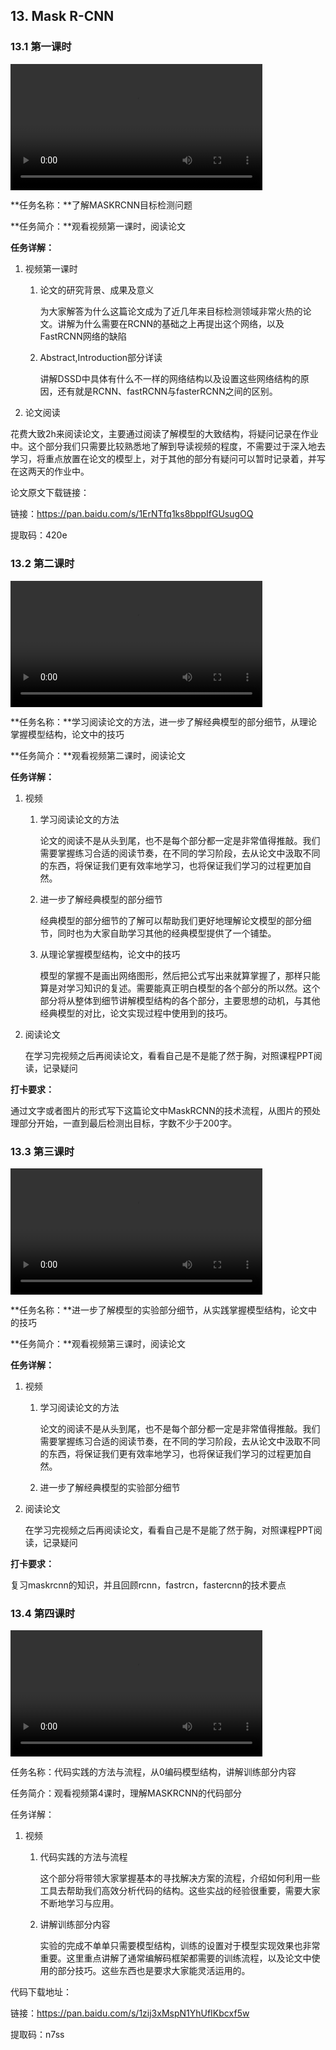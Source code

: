 ## 13. Mask R-CNN

### 13.1 第一课时

<video width=80%  controls >
	<source type="video/mp4" src="013-mask-r-cnn/013-1.mp4">
</video>

**任务名称：**了解MASKRCNN目标检测问题

**任务简介：**观看视频第一课时，阅读论文

**任务详解：**

1. 视频第一课时

   1. 论文的研究背景、成果及意义

      为大家解答为什么这篇论文成为了近几年来目标检测领域非常火热的论文。讲解为什么需要在RCNN的基础之上再提出这个网络，以及FastRCNN网络的缺陷

   2. Abstract,Introduction部分详读

      讲解DSSD中具体有什么不一样的网络结构以及设置这些网络结构的原因，还有就是RCNN、fastRCNN与fasterRCNN之间的区别。

2. 论文阅读

​       花费大致2h来阅读论文，主要通过阅读了解模型的大致结构，将疑问记录在作业中。这个部分我们只需要比较熟悉地了解到导读视频的程度，不需要过于深入地去学习，将重点放置在论文的模型上，对于其他的部分有疑问可以暂时记录着，并写在这两天的作业中。

论文原文下载链接：

链接：https://pan.baidu.com/s/1ErNTfq1ks8bppIfGUsugOQ 

提取码：420e 

### 13.2 第二课时

<video width=80%  controls >
	<source type="video/mp4" src="013-mask-r-cnn/013-2.mp4">
</video>

**任务名称：**学习阅读论文的方法，进一步了解经典模型的部分细节，从理论掌握模型结构，论文中的技巧

**任务简介：**观看视频第二课时，阅读论文

**任务详解：**

1. 视频
   1. 学习阅读论文的方法

      论文的阅读不是从头到尾，也不是每个部分都一定是非常值得推敲。我们需要掌握练习合适的阅读节奏，在不同的学习阶段，去从论文中汲取不同的东西，将保证我们更有效率地学习，也将保证我们学习的过程更加自然。

   2. 进一步了解经典模型的部分细节

      经典模型的部分细节的了解可以帮助我们更好地理解论文模型的部分细节，同时也为大家自助学习其他的经典模型提供了一个铺垫。

   3. 从理论掌握模型结构，论文中的技巧

      模型的掌握不是画出网络图形，然后把公式写出来就算掌握了，那样只能算是对学习知识的复述。需要能真正明白模型的各个部分的所以然。这个部分将从整体到细节讲解模型结构的各个部分，主要思想的动机，与其他经典模型的对比，论文实现过程中使用到的技巧。

2. 阅读论文

   在学习完视频之后再阅读论文，看看自己是不是能了然于胸，对照课程PPT阅读，记录疑问

**打卡要求：**

​       通过文字或者图片的形式写下这篇论文中MaskRCNN的技术流程，从图片的预处理部分开始，一直到最后检测出目标，字数不少于200字。

### 13.3 第三课时

<video width=80%  controls >
	<source type="video/mp4" src="013-mask-r-cnn/013-3.mp4">
</video>

**任务名称：**进一步了解模型的实验部分细节，从实践掌握模型结构，论文中的技巧

**任务简介：**观看视频第三课时，阅读论文

**任务详解：**

1. 视频
   1. 学习阅读论文的方法

      论文的阅读不是从头到尾，也不是每个部分都一定是非常值得推敲。我们需要掌握练习合适的阅读节奏，在不同的学习阶段，去从论文中汲取不同的东西，将保证我们更有效率地学习，也将保证我们学习的过程更加自然。

   2. 进一步了解经典模型的实验部分细节

2. 阅读论文

   在学习完视频之后再阅读论文，看看自己是不是能了然于胸，对照课程PPT阅读，记录疑问

**打卡要求：**

复习maskrcnn的知识，并且回顾rcnn，fastrcn，fastercnn的技术要点

### 13.4 第四课时

<video width=80%  controls >
	<source type="video/mp4" src="013-mask-r-cnn/013-4.mp4">
</video>

任务名称：代码实践的方法与流程，从0编码模型结构，讲解训练部分内容

任务简介：观看视频第4课时，理解MASKRCNN的代码部分

任务详解：

1. 视频
   1. 代码实践的方法与流程

      这个部分将带领大家掌握基本的寻找解决方案的流程，介绍如何利用一些工具去帮助我们高效分析代码的结构。这些实战的经验很重要，需要大家不断地学习与应用。

   2. 讲解训练部分内容

      实验的完成不单单只需要模型结构，训练的设置对于模型实现效果也非常重要。这里重点讲解了通常编解码框架都需要的训练流程，以及论文中使用的部分技巧。这些东西也是要求大家能灵活运用的。

代码下载地址：

链接：https://pan.baidu.com/s/1zij3xMspN1YhUfIKbcxf5w 

提取码：n7ss